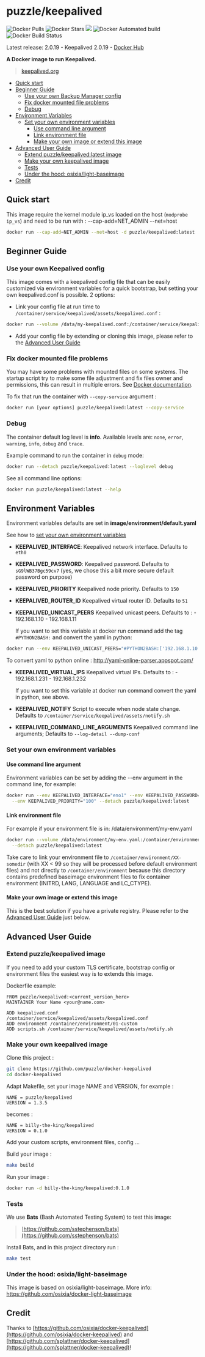 # puzzle/keepalived

![Docker Pulls](https://img.shields.io/docker/pulls/puzzle/keepalived)
![Docker Stars](https://img.shields.io/docker/stars/puzzle/keepalived)
[![](https://images.microbadger.com/badges/image/puzzle/keepalived.svg)](https://microbadger.com/images/puzzle/keepalived "Get your own image badge on microbadger.com")
![Docker Automated build](https://img.shields.io/docker/automated/puzzle/keepalived)
![Docker Build Status](https://img.shields.io/docker/build/puzzle/keepalived)

Latest release: 2.0.19 - Keepalived 2.0.19 - [Docker Hub](https://hub.docker.com/r/puzzle/keepalived/) 

**A Docker image to run Keepalived.**
> [keepalived.org](http://keepalived.org/)

- [Quick start](#quick-start)
- [Beginner Guide](#beginner-guide)
	- [Use your own Backup Manager config](#use-your-own-backup-manager-config)
	- [Fix docker mounted file problems](#fix-docker-mounted-file-problems)
	- [Debug](#debug)
- [Environment Variables](#environment-variables)
	- [Set your own environment variables](#set-your-own-environment-variables)
		- [Use command line argument](#use-command-line-argument)
		- [Link environment file](#link-environment-file)
		- [Make your own image or extend this image](#make-your-own-image-or-extend-this-image)
- [Advanced User Guide](#advanced-user-guide)
	- [Extend puzzle/keepalived:latest image](#extend-osixiakeepalived145-image)
	- [Make your own keepalived image](#make-your-own-keepalived-image)
	- [Tests](#tests)
	- [Under the hood: osixia/light-baseimage](#under-the-hood-osixialight-baseimage)
- [Credit](#credit)

## Quick start

This image require the kernel module ip_vs loaded on the host (`modprobe ip_vs`) and need to be run with : --cap-add=NET_ADMIN --net=host

```bash
docker run --cap-add=NET_ADMIN --net=host -d puzzle/keepalived:latest
```

## Beginner Guide

### Use your own Keepalived config
This image comes with a keepalived config file that can be easily customized via environment variables for a quick bootstrap,
but setting your own keepalived.conf is possible. 2 options:

- Link your config file at run time to `/container/service/keepalived/assets/keepalived.conf` :

```bash
docker run --volume /data/my-keepalived.conf:/container/service/keepalived/assets/keepalived.conf --detach puzzle/keepalived:latest
```

- Add your config file by extending or cloning this image, please refer to the [Advanced User Guide](#advanced-user-guide)

### Fix docker mounted file problems

You may have some problems with mounted files on some systems. The startup script try to make some file adjustment and fix files owner and permissions, this can result in multiple errors. See [Docker documentation](https://docs.docker.com/v1.4/userguide/dockervolumes/#mount-a-host-file-as-a-data-volume).

To fix that run the container with `--copy-service` argument :

```bash
docker run [your options] puzzle/keepalived:latest --copy-service
```

### Debug

The container default log level is **info**.
Available levels are: `none`, `error`, `warning`, `info`, `debug` and `trace`.

Example command to run the container in `debug` mode:

```bash
docker run --detach puzzle/keepalived:latest --loglevel debug
```

See all command line options:

```bash
docker run puzzle/keepalived:latest --help
```

## Environment Variables

Environment variables defaults are set in **image/environment/default.yaml**

See how to [set your own environment variables](#set-your-own-environment-variables)


- **KEEPALIVED_INTERFACE**: Keepalived network interface. Defaults to `eth0`
- **KEEPALIVED_PASSWORD**: Keepalived password. Defaults to `sG9lWB37Bgc59cv7` (yes, we chose this a bit more secure default password on purpose)
- **KEEPALIVED_PRIORITY** Keepalived node priority. Defaults to `150`
- **KEEPALIVED_ROUTER_ID** Keepalived virtual router ID. Defaults to `51`

- **KEEPALIVED_UNICAST_PEERS** Keepalived unicast peers. Defaults to :
      - 192.168.1.10
      - 192.168.1.11

  If you want to set this variable at docker run command add the tag `#PYTHON2BASH:` and convert the yaml in python:

```bash
docker run --env KEEPALIVED_UNICAST_PEERS="#PYTHON2BASH:['192.168.1.10', '192.168.1.11']" --detach puzzle/keepalived:latest
```

  To convert yaml to python online : http://yaml-online-parser.appspot.com/


- **KEEPALIVED_VIRTUAL_IPS** Keepalived virtual IPs. Defaults to :
      - 192.168.1.231
      - 192.168.1.232

  If you want to set this variable at docker run command convert the yaml in python, see above.

- **KEEPALIVED_NOTIFY** Script to execute when node state change. Defaults to `/container/service/keepalived/assets/notify.sh`

- **KEEPALIVED_COMMAND_LINE_ARGUMENTS** Keepalived command line arguments; Defaults to `--log-detail --dump-conf`

### Set your own environment variables

#### Use command line argument
Environment variables can be set by adding the --env argument in the command line, for example:

```bash
docker run --env KEEPALIVED_INTERFACE="eno1" --env KEEPALIVED_PASSWORD="password!" \
  --env KEEPALIVED_PRIORITY="100" --detach puzzle/keepalived:latest
```

#### Link environment file

For example if your environment file is in: /data/environment/my-env.yaml

```bash
docker run --volume /data/environment/my-env.yaml:/container/environment/01-custom/env.yaml \
  --detach puzzle/keepalived:latest
```

Take care to link your environment file to `/container/environment/XX-somedir` (with XX < 99 so they will be processed before default environment files) and not  directly to `/container/environment` because this directory contains predefined baseimage environment files to fix container environment (INITRD, LANG, LANGUAGE and LC_CTYPE).

#### Make your own image or extend this image

This is the best solution if you have a private registry. Please refer to the [Advanced User Guide](#advanced-user-guide) just below.

## Advanced User Guide

### Extend puzzle/keepalived image

If you need to add your custom TLS certificate, bootstrap config or environment files the easiest way is to extends this image.

Dockerfile example:

```
FROM puzzle/keepalived:<current_version_here>
MAINTAINER Your Name <your@name.com>

ADD keepalived.conf /container/service/keepalived/assets/keepalived.conf
ADD environment /container/environment/01-custom
ADD scripts.sh /container/service/keepalived/assets/notify.sh
```

### Make your own keepalived image


Clone this project :

```bash
git clone https://github.com/puzzle/docker-keepalived
cd docker-keepalived
```

Adapt Makefile, set your image NAME and VERSION, for example :

```
NAME = puzzle/keepalived
VERSION = 1.3.5
```
becomes :
```
NAME = billy-the-king/keepalived
VERSION = 0.1.0
```

Add your custom scripts, environment files, config ...

Build your image :
```bash
make build
```

Run your image :
```bash
docker run -d billy-the-king/keepalived:0.1.0
```
### Tests

We use **Bats** (Bash Automated Testing System) to test this image:

> [https://github.com/sstephenson/bats](https://github.com/sstephenson/bats)

Install Bats, and in this project directory run :

```bash
make test
```

### Under the hood: osixia/light-baseimage

This image is based on osixia/light-baseimage.
More info: https://github.com/osixia/docker-light-baseimage

## Credit

Thanks to [https://github.com/osixia/docker-keepalived](https://github.com/osixia/docker-keepalived) and [https://github.com/splattner/docker-keepalived](https://github.com/splattner/docker-keepalived)!